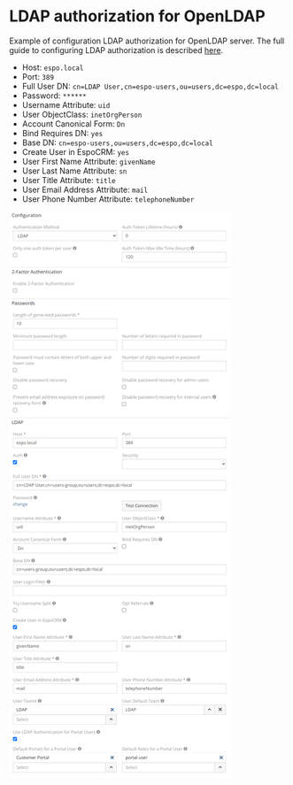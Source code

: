 # LDAP authorization for OpenLDAP

Example of configuration LDAP authorization for OpenLDAP server. The full guide to configuring LDAP authorization is described [here](ldap-authorization.md).

- Host: `espo.local`
- Port: `389`
- Full User DN: `cn=LDAP User,cn=espo-users,ou=users,dc=espo,dc=local`
- Password: `******`
- Username Attribute: `uid`
- User ObjectClass: `inetOrgPerson`
- Account Canonical Form: `Dn`
- Bind Requires DN: `yes`
- Base DN: `cn=espo-users,ou=users,dc=espo,dc=local`
- Create User in EspoCRM: `yes`
- User First Name Attribute: `givenName`
- User Last Name Attribute: `sn`
- User Title Attribute: `title`
- User Email Address Attribute: `mail`
- User Phone Number Attribute: `telephoneNumber`

![1](../_static/images/administration/ldap-authorization/ldap-configuration.png)
